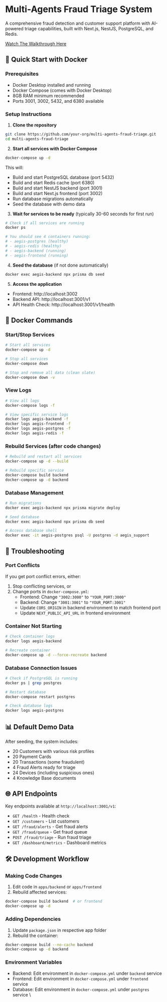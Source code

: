 # Multi-Agents Fraud Triage System

A comprehensive fraud detection and customer support platform with AI-powered triage capabilities, built with Next.js, NestJS, PostgreSQL, and Redis.

[Watch The Walkthrough Here](https://youtu.be/Kf5ppgOwOYg?si=W7y1EMWVdKNR7tTx)


## 🚀 Quick Start with Docker

### Prerequisites
- Docker Desktop installed and running
- Docker Compose (comes with Docker Desktop)
- 8GB RAM minimum recommended
- Ports 3001, 3002, 5432, and 6380 available

### Setup Instructions

1. **Clone the repository**
```bash
git clone https://github.com/your-org/multi-agents-fraud-triage.git
cd multi-agents-fraud-triage
```

2. **Start all services with Docker Compose**
```bash
docker-compose up -d
```

This will:
- Build and start PostgreSQL database (port 5432)
- Build and start Redis cache (port 6380)
- Build and start NestJS backend (port 3001)
- Build and start Next.js frontend (port 3002)
- Run database migrations automatically
- Seed the database with demo data

3. **Wait for services to be ready** (typically 30-60 seconds for first run)
```bash
# Check if all services are running
docker ps

# You should see 4 containers running:
# - aegis-postgres (healthy)
# - aegis-redis (healthy)
# - aegis-backend (running)
# - aegis-frontend (running)
```

4. **Seed the database** (if not done automatically)
```bash
docker exec aegis-backend npx prisma db seed
```

5. **Access the application**
- Frontend: http://localhost:3002
- Backend API: http://localhost:3001/v1
- API Health Check: http://localhost:3001/v1/health

## 🐳 Docker Commands

### Start/Stop Services
```bash
# Start all services
docker-compose up -d

# Stop all services
docker-compose down

# Stop and remove all data (clean slate)
docker-compose down -v
```

### View Logs
```bash
# View all logs
docker-compose logs -f

# View specific service logs
docker logs aegis-backend -f
docker logs aegis-frontend -f
docker logs aegis-postgres -f
docker logs aegis-redis -f
```

### Rebuild Services (after code changes)
```bash
# Rebuild and restart all services
docker-compose up -d --build

# Rebuild specific service
docker-compose build backend
docker-compose up -d backend
```

### Database Management
```bash
# Run migrations
docker exec aegis-backend npx prisma migrate deploy

# Seed database
docker exec aegis-backend npx prisma db seed

# Access database shell
docker exec -it aegis-postgres psql -U postgres -d aegis_support
```

## 🔧 Troubleshooting

### Port Conflicts
If you get port conflict errors, either:
1. Stop conflicting services, or
2. Change ports in `docker-compose.yml`:
   - Frontend: Change `"3002:3000"` to `"YOUR_PORT:3000"`
   - Backend: Change `"3001:3001"` to `"YOUR_PORT:3001"`
   - Update `CORS_ORIGIN` in backend environment to match frontend port
   - Update `NEXT_PUBLIC_API_URL` in frontend environment

### Container Not Starting
```bash
# Check container logs
docker logs aegis-backend

# Recreate container
docker-compose up -d --force-recreate backend
```

### Database Connection Issues
```bash
# Check if PostgreSQL is running
docker ps | grep postgres

# Restart database
docker-compose restart postgres

# Check database logs
docker logs aegis-postgres
```

## 📊 Default Demo Data

After seeding, the system includes:
- 20 Customers with various risk profiles
- 20 Payment Cards
- 20 Transactions (some fraudulent)
- 4 Fraud Alerts ready for triage
- 24 Devices (including suspicious ones)
- 4 Knowledge Base documents

## 🌐 API Endpoints

Key endpoints available at `http://localhost:3001/v1`:
- `GET /health` - Health check
- `GET /customers` - List customers
- `GET /fraud/alerts` - Get fraud alerts
- `GET /fraud/queue` - Get fraud queue
- `POST /fraud/triage` - Run fraud triage
- `GET /dashboard/metrics` - Dashboard metrics

## 🛠️ Development Workflow

### Making Code Changes
1. Edit code in `apps/backend` or `apps/frontend`
2. Rebuild affected services:
```bash
docker-compose build backend  # or frontend
docker-compose up -d
```

### Adding Dependencies
1. Update `package.json` in respective app folder
2. Rebuild the container:
```bash
docker-compose build --no-cache backend
docker-compose up -d backend
```

### Environment Variables
- Backend: Edit environment in `docker-compose.yml` under `backend` service
- Frontend: Edit environment in `docker-compose.yml` under `frontend` service
- Database: Edit environment in `docker-compose.yml` under `postgres` service
\
